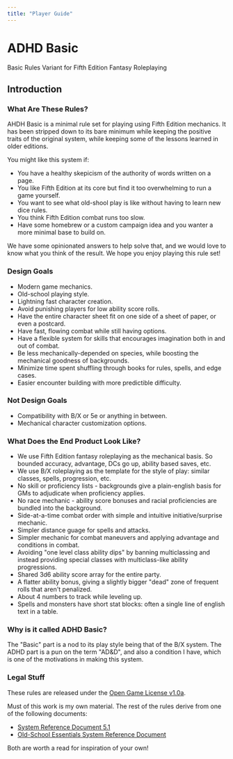 ```yaml
---
title: "Player Guide"
---
```


# ADHD Basic

Basic Rules Variant for Fifth Edition Fantasy Roleplaying

## Introduction

### What Are These Rules?

AHDH Basic is a minimal rule set for playing using Fifth Edition mechanics. It has been stripped down to its bare minimum while keeping the positive traits of the original system, while keeping some of the lessons learned in older editions.

You might like this system if:
* You have a healthy skepicism of the authority of words written on a page.
* You like Fifth Edition at its core but find it too overwhelming to run a game yourself.
* You want to see what old-shool play is like without having to learn new dice rules.
* You think Fifth Edition combat runs too slow.
* Have some homebrew or a custom campaign idea and you wanter a more minimal base to build on.

We have some opinionated answers to help solve that, and we would love to know what you think of the result. We hope you enjoy playing this rule set!

### Design Goals

* Modern game mechanics.
* Old-school playing style.
* Lightning fast character creation.
* Avoid punishing players for low ability score rolls.
* Have the entire character sheet fit on one side of a sheet of paper, or even a postcard.
* Have fast, flowing combat while still having options.
* Have a flexible system for skills that encourages imagination both in and out of combat.
* Be less mechanically-depended on species, while boosting the mechanical goodness of backgrounds.
* Minimize time spent shuffling through books for rules, spells, and edge cases.
* Easier encounter building with more predictible difficulty.

### Not Design Goals

* Compatibility with B/X or 5e or anything in between.
* Mechanical character customization options.

### What Does the End Product Look Like?

* We use Fifth Edition fantasy roleplaying as the mechanical basis. So bounded accuracy, advantage, DCs go up, ability based saves, etc.
* We use B/X roleplaying as the template for the style of play: similar classes, spells, progression, etc.
* No skill or proficiency lists - backgrounds give a plain-english basis for GMs to adjudicate when proficiency applies.
* No race mechanic - ability score bonuses and racial proficiencies are bundled into the background.
* Side-at-a-time combat order with simple and intuitive initiative/surprise mechanic.
* Simpler distance guage for spells and attacks.
* Simpler mechanic for combat maneuvers and applying advantage and conditions in combat.
* Avoiding "one level class ability dips" by banning multiclassing and instead providing special classes with multiclass-like ability progressions.
* Shared 3d6 ability score array for the entire party.
* A flatter ability bonus, giving a slightly bigger "dead" zone of frequent rolls that aren't penalized.
* About 4 numbers to track while leveling up.
* Spells and monsters have short stat blocks: often a single line of english text in a table.

### Why is it called ADHD Basic?

The "Basic" part is a nod to its play style being that of the B/X system. The ADHD part is a pun on the term "AD&D", and also a condition I have, which is one of the motivations in making this system.

### Legal Stuff

These rules are released under the [Open Game License v1.0a](/docs/license/).

Must of this work is my own material. The rest of the rules derive from one of the following documents:
* [System Reference Document 5.1](https://media.wizards.com/2016/downloads/DND/SRD-OGL_V5.1.pdf)
* [Old-School Essentials System Reference Document](https://oldschoolessentials.necroticgnome.com/srd/index.php/Main_Page)

Both are worth a read for inspiration of your own!
